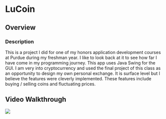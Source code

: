 # LuCoin


## Overview
### Description
This is a project I did for one of my honors application development courses at Purdue during my freshman year. I like to look back at it to see how far I have come in my programming journey. This app uses Java Swing for the GUI. I am very into cryptocurrency and used the final project of this class as an opportunity to design my own personal exchange. It is surface level but I believe the features were cleverly implemented. These features include buying / selling coins and fluctuating prices.


## Video Walkthrough




<img src='http://g.recordit.co/RjWzDjledM.gif'/>
